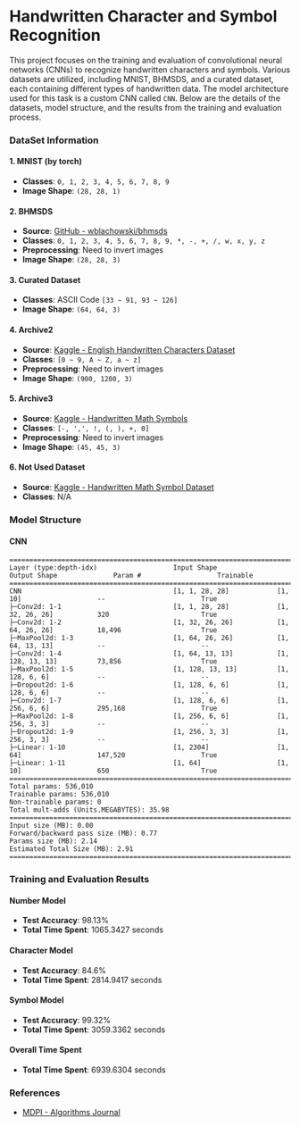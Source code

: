 # Handwritten Character and Symbol Recognition

This project focuses on the training and evaluation of convolutional neural networks (CNNs) to recognize handwritten characters and symbols. Various datasets are utilized, including MNIST, BHMSDS, and a curated dataset, each containing different types of handwritten data. The model architecture used for this task is a custom CNN called `CNN`. Below are the details of the datasets, model structure, and the results from the training and evaluation process.

### DataSet Information

#### 1. **MNIST (by torch)**
- **Classes**: `0, 1, 2, 3, 4, 5, 6, 7, 8, 9`
- **Image Shape**: `(28, 28, 1)`

#### 2. **BHMSDS**
- **Source**: [GitHub - wblachowski/bhmsds](https://github.com/wblachowski/bhmsds)
- **Classes**: `0, 1, 2, 3, 4, 5, 6, 7, 8, 9, *, -, +, /, w, x, y, z`
- **Preprocessing**: Need to invert images
- **Image Shape**: `(28, 28, 3)`

#### 3. **Curated Dataset**
- **Classes**: ASCII Code `[33 ~ 91, 93 ~ 126]`
- **Image Shape**: `(64, 64, 3)`

#### 4. **Archive2**
- **Source**: [Kaggle - English Handwritten Characters Dataset](https://www.kaggle.com/datasets/dhruvildave/english-handwritten-characters-dataset/data?select=Img)
- **Classes**: `[0 ~ 9, A ~ Z, a ~ z]`
- **Preprocessing**: Need to invert images
- **Image Shape**: `(900, 1200, 3)`

#### 5. **Archive3**
- **Source**: [Kaggle - Handwritten Math Symbols](https://www.kaggle.com/datasets/xainano/handwrittenmathsymbols/data)
- **Classes**: `[-, ',', !, (, ), +, 0]`
- **Preprocessing**: Need to invert images
- **Image Shape**: `(45, 45, 3)`

#### 6. **Not Used Dataset**
- **Source**: [Kaggle - Handwritten Math Symbol Dataset](https://www.kaggle.com/datasets/clarencezhao/handwritten-math-symbol-dataset)
- **Classes**: N/A

### Model Structure

#### **CNN**
```plaintext
============================================================================================================================================
Layer (type:depth-idx)                   Input Shape               Output Shape              Param #                   Trainable
============================================================================================================================================
CNN                                      [1, 1, 28, 28]            [1, 10]                   --                        True
├─Conv2d: 1-1                            [1, 1, 28, 28]            [1, 32, 26, 26]           320                       True
├─Conv2d: 1-2                            [1, 32, 26, 26]           [1, 64, 26, 26]           18,496                    True
├─MaxPool2d: 1-3                         [1, 64, 26, 26]           [1, 64, 13, 13]           --                        --
├─Conv2d: 1-4                            [1, 64, 13, 13]           [1, 128, 13, 13]          73,856                    True
├─MaxPool2d: 1-5                         [1, 128, 13, 13]          [1, 128, 6, 6]            --                        --
├─Dropout2d: 1-6                         [1, 128, 6, 6]            [1, 128, 6, 6]            --                        --
├─Conv2d: 1-7                            [1, 128, 6, 6]            [1, 256, 6, 6]            295,168                   True
├─MaxPool2d: 1-8                         [1, 256, 6, 6]            [1, 256, 3, 3]            --                        --
├─Dropout2d: 1-9                         [1, 256, 3, 3]            [1, 256, 3, 3]            --                        --
├─Linear: 1-10                           [1, 2304]                 [1, 64]                   147,520                   True
├─Linear: 1-11                           [1, 64]                   [1, 10]                   650                       True
============================================================================================================================================
Total params: 536,010
Trainable params: 536,010
Non-trainable params: 0
Total mult-adds (Units.MEGABYTES): 35.98
============================================================================================================================================
Input size (MB): 0.00
Forward/backward pass size (MB): 0.77
Params size (MB): 2.14
Estimated Total Size (MB): 2.91
============================================================================================================================================
```

### Training and Evaluation Results

#### **Number Model**
- **Test Accuracy**: 98.13%
- **Total Time Spent**: 1065.3427 seconds

#### **Character Model**
- **Test Accuracy**: 84.6%
- **Total Time Spent**: 2814.9417 seconds

#### **Symbol Model**
- **Test Accuracy**: 99.32%
- **Total Time Spent**: 3059.3362 seconds

#### **Overall Time Spent**
- **Total Time Spent**: 6939.6304 seconds

### References
- [MDPI - Algorithms Journal](https://www.mdpi.com/1999-4893/15/4/129)
